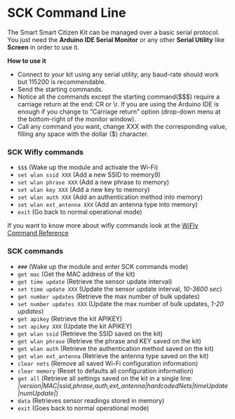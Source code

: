 SCK Command Line
================

The Smart Smart Citizen Kit can be managed over a basic serial protocol. You just need the **Arduino IDE Serial Monitor** or any other **Serial Utility** like **Screen** in order to use it.

**How to use it**

- Connect to your kit using any serial utility, any baud-rate should work but 115200 is recommendable.
- Send the starting commands.
- Notice all the commands except the starting command($$$) require a carriage return at the end: CR or \r. If you are using the Arduino IDE is enough if you change to “Carriage return” option (drop-down menu at the bottom-right of the monitor window).
- Call any command you want, change XXX with the corresponding value, filling any space with the dollar ($) character.

### SCK Wifly commands

- `$$$` (Wake up the module and activate the Wi-Fi)
- `set wlan ssid XXX` (Add a new SSID to memory9)
- `set wlan phrase XXX` (Add a new phrase to memory)
- `set wlan key XXX` (Add a new key to memory)
- `set wlan auth XXX` (Add an authentication method into memory)
- `set wlan ext_antenna XXX` (Add an antenna type into memory)
- `exit` (Go back to normal operational mode)

If you want to know more about wifly commands look at the [WiFly Command Reference](http://ww1.microchip.com/downloads/en/DeviceDoc/50002230A.pdf)

### SCK commands

- `###` (Wake up the module and enter SCK commands mode)
- `get mac` (Get the MAC address of the kit)
- `get time update` (Retrieve the sensor update interval)
- `set time update XXX` (Update the sensor update interval, *10-3600 sec*)
- `get number updates` (Retrieve the max number of bulk updates)
- `set number updates XXX` (Update the max number of bulk updates, *1-20 updates*)
- `get apikey` (Retrieve the kit APIKEY)
- `set apikey XXX` (Update the kit APIKEY)
- `get wlan ssid` (Retrieve the SSID saved on the kit)
- `get wlan phrase` (Retrieve the phrase and KEY saved on the kit)
- `get wlan auth` (Retrieve the authentication method saved on the kit)
- `get wlan ext_antenna` (Retrieve the antenna type saved on the kit)
- `clear nets` (Remove all saved Wi-Fi configuration information)
- `clear memory` (Reset to defaults all configuration information)
- `get all` (Retrieve all settings saved on the kit in a single line: *|version|MAC|ssid,phrase,auth,ext_antenna|hardcodedNets|timeUpdate|numUpdate|*)
- `data` (Retrieves sensor readings stored in memory)
- `exit` (Goes back to normal operational mode)